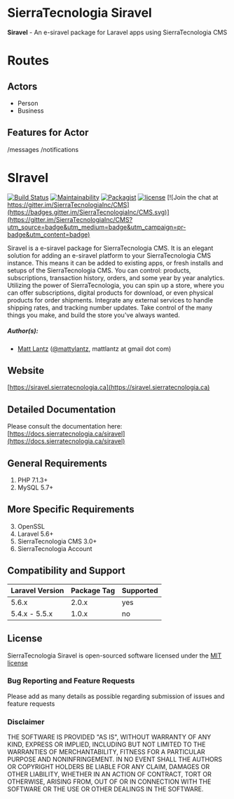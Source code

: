 # SierraTecnologia Siravel

**Siravel** - An e-siravel package for Laravel apps using SierraTecnologia CMS



# Routes

## Actors

- Person
- Business

## Features for Actor

/messages
/notifications




# SIravel


[![Build Status](https://travis-ci.org/SierraTecnologiaInc/Siravel.svg?branch=master)](https://travis-ci.org/SierraTecnologiaInc/Siravel)
[![Maintainability](https://api.codeclimate.com/v1/badges/f28b73ebf600f2db7f48/maintainability)](https://codeclimate.com/github/SierraTecnologiaInc/Siravel/maintainability)
[![Packagist](https://img.shields.io/packagist/dt/sierratecnologia/siravel.svg?maxAge=2592000)](https://packagist.org/packages/sierratecnologia/siravel)
[![license](https://img.shields.io/github/license/mashape/apistatus.svg?maxAge=2592000)](https://packagist.org/packages/sierratecnologia/siravel)
[![Join the chat at https://gitter.im/SierraTecnologiaInc/CMS](https://badges.gitter.im/SierraTecnologiaInc/CMS.svg)](https://gitter.im/SierraTecnologiaInc/CMS?utm_source=badge&utm_medium=badge&utm_campaign=pr-badge&utm_content=badge)

Siravel is a e-siravel package for SierraTecnologia CMS. It is an elegant solution for adding an e-siravel platform to your SierraTecnologia CMS instance. This means it can be added to existing apps, or fresh installs and setups of the SierraTecnologia CMS.
You can control: products, subscriptions, transaction history, orders, and some year by year analytics. Utilizing the power of SierraTecnologia, you can spin up a store, where you can offer subscriptions, digital products for download, or even physical products for order shipments. Integrate any external services to handle shipping rates, and tracking number updates. Take control of the many things you make, and build the store you've always wanted.

##### Author(s):
* [Matt Lantz](https://github.com/mlantz) ([@mattylantz](http://twitter.com/mattylantz), mattlantz at gmail dot com)

## Website
[https://siravel.sierratecnologia.ca](https://siravel.sierratecnologia.ca)

## Detailed Documentation
Please consult the documentation here: [https://docs.sierratecnologia.ca/siravel](https://docs.sierratecnologia.ca/siravel)

## General Requirements
1. PHP 7.1.3+
2. MySQL 5.7+

## More Specific Requirements
3. OpenSSL
4. Laravel 5.6+
5. SierraTecnologia CMS 3.0+
6. SierraTecnologia Account

## Compatibility and Support
| Laravel Version | Package Tag | Supported |
|-----------------|-------------|-----------|
| 5.6.x | 2.0.x | yes |
| 5.4.x - 5.5.x | 1.0.x | no |

## License
SierraTecnologia Siravel is open-sourced software licensed under the [MIT license](http://opensource.org/licenses/MIT)

### Bug Reporting and Feature Requests
Please add as many details as possible regarding submission of issues and feature requests

### Disclaimer
THE SOFTWARE IS PROVIDED "AS IS", WITHOUT WARRANTY OF ANY KIND, EXPRESS OR IMPLIED, INCLUDING BUT NOT LIMITED TO THE WARRANTIES OF MERCHANTABILITY, FITNESS FOR A PARTICULAR PURPOSE AND NONINFRINGEMENT. IN NO EVENT SHALL THE AUTHORS OR COPYRIGHT HOLDERS BE LIABLE FOR ANY CLAIM, DAMAGES OR OTHER LIABILITY, WHETHER IN AN ACTION OF CONTRACT, TORT OR OTHERWISE, ARISING FROM, OUT OF OR IN CONNECTION WITH THE SOFTWARE OR THE USE OR OTHER DEALINGS IN THE SOFTWARE.
